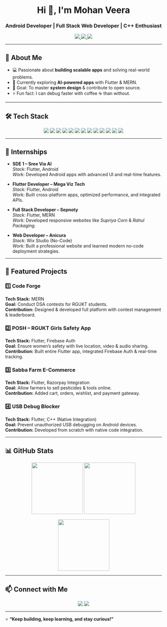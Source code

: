 <!-- Profile Header -->
<h1 align="center">Hi 👋, I'm Mohan Veera</h1>
<h3 align="center">Android Developer | Full Stack Web Developer | C++ Enthusiast</h3>

<p align="center">
  <a href="https://www.linkedin.com/in/YOUR-LINKEDIN">
    <img src="https://img.shields.io/badge/LinkedIn-blue?logo=linkedin&logoColor=white" />
  </a>
  <a href="mailto:YOUR-EMAIL@gmail.com">
    <img src="https://img.shields.io/badge/Email-D14836?logo=gmail&logoColor=white" />
  </a>
  <a href="https://github.com/mohanveera9">
    <img src="https://img.shields.io/github/followers/mohanveera9?label=Follow&style=social" />
  </a>
</p>

---

## 🚀 About Me  
- 💻 Passionate about **building scalable apps** and solving real-world problems.  
- 🌱 Currently exploring **AI-powered apps** with Flutter & MERN.  
- 🎯 Goal: To master **system design** & contribute to open source.  
- ⚡ Fun fact: I can debug faster with coffee ☕ than without.  

---

## 🛠 Tech Stack  
<p align="center">
  <!-- Languages -->
  <img src="https://img.shields.io/badge/Dart-0175C2?style=for-the-badge&logo=dart&logoColor=white" />
  <img src="https://img.shields.io/badge/Kotlin-7F52FF?style=for-the-badge&logo=kotlin&logoColor=white" />
  <img src="https://img.shields.io/badge/C++-00599C?style=for-the-badge&logo=cplusplus&logoColor=white" />
  <img src="https://img.shields.io/badge/JavaScript-F7DF1E?style=for-the-badge&logo=javascript&logoColor=black" />

  <!-- Frameworks -->
  <img src="https://img.shields.io/badge/Flutter-02569B?style=for-the-badge&logo=flutter&logoColor=white" />
  <img src="https://img.shields.io/badge/React-20232A?style=for-the-badge&logo=react&logoColor=61DAFB" />
  <img src="https://img.shields.io/badge/Node.js-339933?style=for-the-badge&logo=nodedotjs&logoColor=white" />
  <img src="https://img.shields.io/badge/Express.js-000000?style=for-the-badge&logo=express&logoColor=white" />

  <!-- Databases -->
  <img src="https://img.shields.io/badge/Firebase-FFCA28?style=for-the-badge&logo=firebase&logoColor=black" />
  <img src="https://img.shields.io/badge/MongoDB-4EA94B?style=for-the-badge&logo=mongodb&logoColor=white" />

  <!-- Tools -->
  <img src="https://img.shields.io/badge/Wix-0C6EFC?style=for-the-badge&logo=wix&logoColor=white" />
  <img src="https://img.shields.io/badge/Postman-FF6C37?style=for-the-badge&logo=postman&logoColor=white" />
  <img src="https://img.shields.io/badge/Git-F05032?style=for-the-badge&logo=git&logoColor=white" />
</p>

---

## 💼 Internships  
- **SDE 1 – Sree Via AI**  
  *Stack:* Flutter, Android  
  *Work:* Developed Android apps with advanced UI and real-time features.  

- **Flutter Developer – Mega Viz Tech**  
  *Stack:* Flutter, Android  
  *Work:* Built cross-platform apps, optimized performance, and integrated APIs.  

- **Full Stack Developer – Sepnoty**  
  *Stack:* Flutter, MERN  
  *Work:* Developed responsive websites like *Supriya Corn* & *Rahul Packaging*.  

- **Web Developer – Anicura**  
  *Stack:* Wix Studio (No-Code)  
  *Work:* Built a professional website and learned modern no-code deployment strategies.  

---

## 📌 Featured Projects  

### 1️⃣ Code Forge  
**Tech Stack:** MERN  
**Goal:** Conduct DSA contests for RGUKT students.  
**Contribution:** Designed & developed full platform with contest management & leaderboard.  

### 2️⃣ POSH – RGUKT Girls Safety App  
**Tech Stack:** Flutter, Firebase Auth  
**Goal:** Ensure women’s safety with live location, video & audio sharing.  
**Contribution:** Built entire Flutter app, integrated Firebase Auth & real-time tracking.  

### 3️⃣ Sabba Farm E-Commerce  
**Tech Stack:** Flutter, Razorpay Integration  
**Goal:** Allow farmers to sell pesticides & tools online.  
**Contribution:** Added cart, orders, wishlist, and payment gateway.  

### 4️⃣ USB Debug Blocker  
**Tech Stack:** Flutter, C++ (Native Integration)  
**Goal:** Prevent unauthorized USB debugging on Android devices.  
**Contribution:** Developed from scratch with native code integration.  

---

## 📊 GitHub Stats  
<p align="center">
  <img src="https://github-readme-stats.vercel.app/api?username=mohanveera9&show_icons=true&theme=radical" height="165">
  <img src="https://github-readme-stats.vercel.app/api/top-langs/?username=mohanveera9&layout=compact&theme=radical" height="165">
</p>

<p align="center">
  <img src="https://github-readme-streak-stats.herokuapp.com/?user=mohanveera9&theme=radical" height="165">
</p>

---

## 📫 Connect with Me  
<p align="center">
  <a href="https://www.linkedin.com/in/YOUR-LINKEDIN"><img src="https://img.shields.io/badge/LinkedIn-blue?logo=linkedin&logoColor=white&style=for-the-badge"></a>
  <a href="mailto:YOUR-EMAIL@gmail.com"><img src="https://img.shields.io/badge/Email-D14836?logo=gmail&logoColor=white&style=for-the-badge"></a>
</p>

---

⭐ **“Keep building, keep learning, and stay curious!”**
